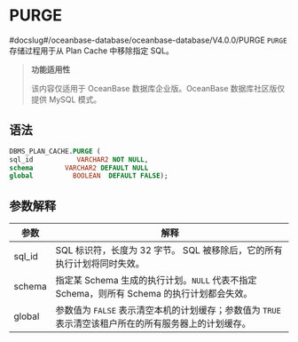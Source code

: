 PURGE 
==========================
#docslug#/oceanbase-database/oceanbase-database/V4.0.0/PURGE
`PURGE` 存储过程用于从 Plan Cache 中移除指定 SQL。 

>**功能适用性**
>
>该内容仅适用于 OceanBase 数据库企业版。OceanBase 数据库社区版仅提供 MySQL 模式。

语法 
-----------------------

```sql
DBMS_PLAN_CACHE.PURGE (
sql_id           VARCHAR2 NOT NULL, 
schema        VARCHAR2 DEFAULT NULL
global          BOOLEAN  DEFAULT FALSE);
```



参数解释 
-------------------------



|   参数   |                                      解释                                       |
|--------|-------------------------------------------------------------------------------|
| sql_id | SQL 标识符，长度为 32 字节。 SQL 被移除后，它的所有执行计划将同时失效。                                    |
| schema | 指定某 Schema 生成的执行计划。`NULL` 代表不指定 Schema，则所有 Schema 的执行计划都会失效。 |
| global | 参数值为 `FALSE` 表示清空本机的计划缓存；参数值为 `TRUE` 表示清空该租户所在的所有服务器上的计划缓存。                   |



